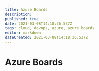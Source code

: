 ```yaml
---
title: Azure Boards
description: 
published: true
date: 2021-03-08T14:18:36.537Z
tags: cloud, devops, azure, azure boards
editor: markdown
dateCreated: 2021-03-08T14:18:36.537Z
---
```


# Azure Boards